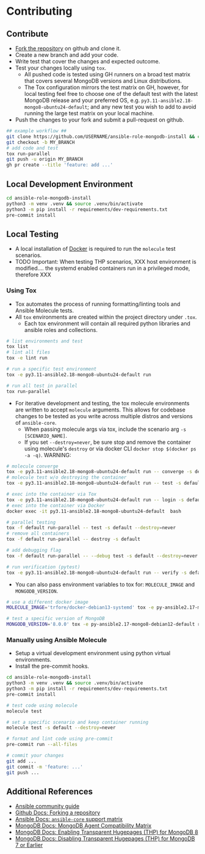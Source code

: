 # Contributing

## Contribute

- [Fork the repository](https://github.com/trfore/ansible-role-mongodb-install/fork) on github and clone it.
- Create a new branch and add your code.
- Write test that cover the changes and expected outcome.
- Test your changes locally using `tox`.
  - All pushed code is tested using GH runners on a broad test matrix that covers several MongoDB versions and Linux distributions.
  - The Tox configuration mirrors the test matrix on GH, however, for local testing feel free to choose one of the default test with the latest MongoDB release and your preferred OS, e.g. `py3.11-ansible2.18-mongo8-ubuntu24-default`; and any new test you wish to add to avoid running the large test matrix on your local machine.
- Push the changes to your fork and submit a pull-request on github.

```sh
## example workflow ##
git clone https://github.com/USERNAME/ansible-role-mongodb-install && cd ansible-role-mongodb-install
git checkout -b MY_BRANCH
# add code and test
tox run-parallel
git push -u origin MY_BRANCH
gh pr create --title 'feature: add ...'
```

## Local Development Environment

```sh
cd ansible-role-mongodb-install
python3 -m venv .venv && source .venv/bin/activate
python3 -m pip install -r requirements/dev-requirements.txt
pre-commit install
```

## Local Testing

- A local installation of [Docker](https://docs.docker.com/engine/installation/) is required to run the `molecule` test scenarios.
- TODO Important: When testing THP scenarios, XXX host environment is modified.... the systemd enabled containers run in a privileged mode, therefore XXX

### Using Tox

- Tox automates the process of running formatting/linting tools and Ansible Molecule tests.
- All `tox` environments are created within the project directory under `.tox`.
  - Each tox environment will contain all required python libraries and ansible roles and collections.

```sh
# list environments and test
tox list
# lint all files
tox -e lint run

# run a specific test environment
tox -e py3.11-ansible2.18-mongo8-ubuntu24-default run

# run all test in parallel
tox run-parallel
```

- For iterative development and testing, the tox molecule environments are written to accept `molecule` arguments. This
  allows for codebase changes to be tested as you write across multiple distros and versions of `ansible-core`.
  - When passing molecule args via tox, include the scenario arg `-s [SCENARIO_NAME]`.
  - If you set `--destroy=never`, be sure stop and remove the container using molecule's `destroy` or via docker CLI
    `docker stop $(docker ps -a -q)`. WARNING:

```sh
# molecule converge
tox -e py3.11-ansible2.18-mongo8-ubuntu24-default run -- converge -s default
# molecule test w/o destroying the container
tox -e py3.11-ansible2.18-mongo8-ubuntu24-default run -- test -s default --destroy=never

# exec into the container via Tox
tox -e py3.11-ansible2.18-mongo8-ubuntu24-default run -- login -s default
# exec into the container via Docker
docker exec -it py3.11-ansible2.18-mongo8-ubuntu24-default  bash

# parallel testing
tox -f default run-parallel -- test -s default --destroy=never
# remove all containers
tox -f default run-parallel -- destroy -s default

# add debugging flag
tox -f default run-parallel -- --debug test -s default --destroy=never

# run verification (pytest)
tox -e py3.11-ansible2.18-mongo8-ubuntu24-default run -- verify -s default
```

- You can also pass environment variables to tox for: `MOLECULE_IMAGE` and `MONGODB_VERSION`.

```sh
# use a different docker image
MOLECULE_IMAGE='trfore/docker-debian13-systemd' tox -e py-ansible2.17-mongo8-debian12-default run

# test a specific version of MongoDB
MONGODB_VERSION='8.0.0' tox -e py-ansible2.17-mongo8-debian12-default run
```

### Manually using Ansible Molecule

- Setup a virtual development environment using python virtual environments.
- Install the pre-commit hooks.

```sh
cd ansible-role-mongodb-install
python3 -m venv .venv && source .venv/bin/activate
python3 -m pip install -r requirements/dev-requirements.txt
pre-commit install

# test code using molecule
molecule test

# set a specific scenario and keep container running
molecule test -s default --destroy=never

# format and lint code using pre-commit
pre-commit run --all-files

# commit your changes
git add ...
git commit -m 'feature: ...'
git push ...
```

## Additional References

- [Ansible community guide](https://docs.ansible.com/ansible/devel/community/index.html)
- [Github Docs: Forking a repository](https://docs.github.com/en/pull-requests/collaborating-with-pull-requests/working-with-forks/fork-a-repo#forking-a-repository)
- [Ansible Docs: `ansible-core` support matrix](https://docs.ansible.com/ansible/latest/reference_appendices/release_and_maintenance.html#ansible-core-support-matrix)
- [MongoDB Docs: MongoDB Agent Compatibility Matrix](https://www.mongodb.com/docs/ops-manager/current/core/requirements/#operating-systems-compatible-with-the-mongodb-agent)
- [MongoDB Docs: Enabling Transparent Hugepages (THP) for MongoDB 8](https://www.mongodb.com/docs/manual/administration/tcmalloc-performance/)
- [MongoDB Docs: Disabling Transparent Hugepages (THP) for MongoDB 7 or Earlier](https://www.mongodb.com/docs/manual/tutorial/disable-transparent-huge-pages/)
